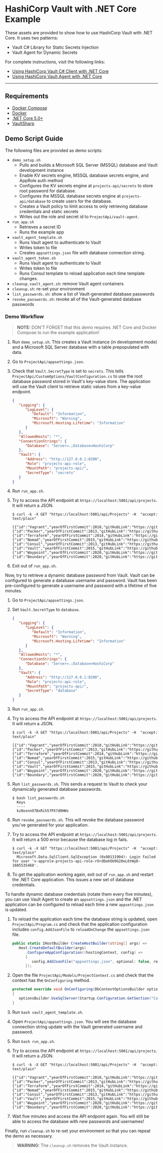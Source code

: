 # HashiCorp Vault with .NET Core Example

These assets are provided to show how to use HashiCorp Vault with .NET Core.
It uses two patterns:

- Vault C# Library for Static Secrets Injection
- Vault Agent for Dynamic Secrets

For complete instructions, visit the following links:

- [Using HashiCorp Vault C# Client with .NET Core](https://learn.hashicorp.com/tutorials/vault/dotnet-httpclient)
- [Using HashiCorp Vault Agent with .NET Core](https://learn.hashicorp.com/tutorials/vault/dotnet-vault-agent)


---

## Requirements

- [Docker Compose](https://docs.docker.com/compose/)
- [Docker](https://docs.docker.com/get-docker/)
- [.NET Core 5.0+](https://dotnet.microsoft.com/download/dotnet/5.0)
- [VaultSharp](https://github.com/rajanadar/VaultSharp)

## Demo Script Guide

The following files are provided as demo scripts:

- `demo_setup.sh`
  * Pulls and builds a Microsoft SQL Server (MSSQL) database and Vault development instance
  * Enable KV secrets engine, MSSQL database secrets engine, and AppRole auth method
  * Configures the KV secrets engine at `projects-api/secrets` to store root password
    for database.
  * Configures the MSSQL database secrets engine at `projects-api/database` to create
    users for the database.
  * Creates a Vault policy to limit access to only retrieving database credentials and
    static secrets
  * Writes out the role and secret id to `ProjectApi/vault-agent`.
- `run_app.sh`
  * Retrieves a secret ID
  * Runs the example app
- `vault_agent_template.sh`
  * Runs Vault agent to authenticate to Vault
  * Writes token to file
  * Creates `appsettings.json` file with database connection string.
- `vault_agent_token.sh`
  * Runs Vault agent to authenticate to Vault
  * Writes token to file
  * Runs Consul template to reload application each time template changes.
- `cleanup_vault_agent.sh`: remove Vault agent containers
- `cleanup.sh`: re-set your environment
- `list_passwords.sh`: show a list of Vault-generated database passwords
- `revoke_passwords.sh`: revoke all of the Vault-generated database passwords

### Demo Workflow

> **NOTE:** DON'T FORGET that this demo requires .NET Core and Docker Compose to run the example application!

1. Run `demo_setup.sh`. This creates a Vault instance (in development mode) and
   a Microsoft SQL Server database with a table prepopulated with data.

1. Go to `ProjectApi/appsettings.json`.

1. Check that `Vault.SecretType` is set to `secrets`. This tells `ProjectApi/CustomOptions/VaultConfiguration.cs`
   to use the root database password stored in Vault's key-value store. The application will use the
   Vault client to retrieve static values from a key-value endpoint.
   ```json
   {
      "Logging": {
         "LogLevel": {
            "Default": "Information",
            "Microsoft": "Warning",
            "Microsoft.Hosting.Lifetime": "Information"
         }
      },
      "AllowedHosts": "*",
      "ConnectionStrings": {
         "Database": "Server=.;Database=HashiCorp"
      },
      "Vault": {
         "Address": "http://127.0.0.1:8200",
         "Role": "projects-api-role",
         "MountPath": "projects-api/",
         "SecretType": "secrets"
      }
   }
   ```

1. Run `run_app.sh`.

1. Try to access the API endpoint at `https://localhost:5001/api/projects`. It will return a JSON.
   ```shell
   $ curl -k -X GET "https://localhost:5001/api/Projects" -H  "accept: text/plain"
     [{"id":"Vagrant","yearOfFirstCommit":2010,"gitHubLink":"https://github.com/hashicorp/vagrant"},{"id":"Packer","yearOfFirstCommit":2013,"gitHubLink":"https://github.com/hashicorp/packer"},{"id":"Terraform","yearOfFirstCommit":2014,"gitHubLink":"https://github.com/hashicorp/terraform"},{"id":"Nomad","yearOfFirstCommit":2015,"gitHubLink":"https://github.com/hashicorp/nomad"},{"id":"Consul","yearOfFirstCommit":2013,"gitHubLink":"https://github.com/hashicorp/consul"},{"id":"Vault","yearOfFirstCommit":2015,"gitHubLink":"https://github.com/hashicorp/vault"},{"id":"Waypoint","yearOfFirstCommit":2020,"gitHubLink":"https://github.com/hashicorp/waypoint"},{"id":"Boundary","yearOfFirstCommit":2020,"gitHubLink":"https://github.com/hashicorp/boundary"}]
   ```

1. Exit out of `run_app.sh`.

Now, try to retrieve a dynamic database password from Vault. Vault can be configured to
generate a database username and password. Vault has been pre-configured to generate a
username and password with a lifetime of five minutes.

1. Go to `ProjectApi/appsettings.json`.

1. Set `Vault.SecretType` to `database`.
   ```json
   {
      "Logging": {
         "LogLevel": {
            "Default": "Information",
            "Microsoft": "Warning",
            "Microsoft.Hosting.Lifetime": "Information"
         }
      },
      "AllowedHosts": "*",
      "ConnectionStrings": {
         "Database": "Server=.;Database=HashiCorp"
      },
      "Vault": {
         "Address": "http://127.0.0.1:8200",
         "Role": "projects-api-role",
         "MountPath": "projects-api/",
         "SecretType": "database"
      }
   }
   ```

1. Run `run_app.sh`.

1. Try to access the API endpoint at `https://localhost:5001/api/projects`. It will return a JSON.
   ```shell
   $ curl -k -X GET "https://localhost:5001/api/Projects" -H  "accept: text/plain"
    [{"id":"Vagrant","yearOfFirstCommit":2010,"gitHubLink":"https://github.com/hashicorp/vagrant"},{"id":"Packer","yearOfFirstCommit":2013,"gitHubLink":"https://github.com/hashicorp/packer"},{"id":"Terraform","yearOfFirstCommit":2014,"gitHubLink":"https://github.com/hashicorp/terraform"},{"id":"Nomad","yearOfFirstCommit":2015,"gitHubLink":"https://github.com/hashicorp/nomad"},{"id":"Consul","yearOfFirstCommit":2013,"gitHubLink":"https://github.com/hashicorp/consul"},{"id":"Vault","yearOfFirstCommit":2015,"gitHubLink":"https://github.com/hashicorp/vault"},{"id":"Waypoint","yearOfFirstCommit":2020,"gitHubLink":"https://github.com/hashicorp/waypoint"},{"id":"Boundary","yearOfFirstCommit":2020,"gitHubLink":"https://github.com/hashicorp/boundary"}]
   ```

1. Run `list_passwords.sh`. This sends a request to Vault to check your dynamically generated database passwords.
   ```shell
   $ bash list_passwords.sh
     Keys
     ----
     kz8oxnnO7BxRih57PX7d0HWs
   ```

1. Run `revoke_passwords.sh`. This will revoke the database password you've generated for your application.

1. Try to access the API endpoint at `https://localhost:5001/api/projects`. It will return a 500
   error because the database log in fails.
   ```shell
   $ curl -k -X GET "https://localhost:5001/api/Projects" -H  "accept: text/plain"
     Microsoft.Data.SqlClient.SqlException (0x80131904): Login failed for user 'v-approle-projects-api-role-rOrdDahOU9G28eL6tWyD-1605535468'.
   ```

1. To get the application working again, exit out of `run_app.sh` and restart the .NET Core application.
   This issues a new set of database credentials.

To handle dynamic database credentials (rotate them every five minutes), you can use Vault Agent
to create an `appsettings.json` and the .NET application can be configured to reload each time a
new `appsettings.json` is updated.

1. To reload the application each time the database string is updated, open `ProjectApi/Program.cs` and
   check that the application configuration includes `config.AddJsonFile` to `reloadOnChange` the `appsettings.json` file.
   ```csharp
   public static IHostBuilder CreateHostBuilder(string[] args) =>
      Host.CreateDefaultBuilder(args)
         .ConfigureAppConfiguration((hostingContext, config) =>
         {
            config.AddJsonFile("appsettings.json", optional: false, reloadOnChange: true);
         });
   ```

1. Open the file `ProjectApi/Models/ProjectContext.cs` and check that the context has the `OnConfiguring` method.
   ```csharp
   protected override void OnConfiguring(DbContextOptionsBuilder optionsBuilder)
   {
      optionsBuilder.UseSqlServer(Startup.Configuration.GetSection("ConnectionStrings")["Database"]);
   }
   ```

1. Run `bash vault_agent_template.sh`.

1. Open `ProjectApi/appsettings.json`. You will see the database connection string update with the Vault generated
   username and password.

1. Run `bash run_app.sh`.

1. Try to access the API endpoint at `https://localhost:5001/api/projects`. It will return a JSON.
   ```shell
   $ curl -k -X GET "https://localhost:5001/api/Projects" -H  "accept: text/plain"
    [{"id":"Vagrant","yearOfFirstCommit":2010,"gitHubLink":"https://github.com/hashicorp/vagrant"},{"id":"Packer","yearOfFirstCommit":2013,"gitHubLink":"https://github.com/hashicorp/packer"},{"id":"Terraform","yearOfFirstCommit":2014,"gitHubLink":"https://github.com/hashicorp/terraform"},{"id":"Nomad","yearOfFirstCommit":2015,"gitHubLink":"https://github.com/hashicorp/nomad"},{"id":"Consul","yearOfFirstCommit":2013,"gitHubLink":"https://github.com/hashicorp/consul"},{"id":"Vault","yearOfFirstCommit":2015,"gitHubLink":"https://github.com/hashicorp/vault"},{"id":"Waypoint","yearOfFirstCommit":2020,"gitHubLink":"https://github.com/hashicorp/waypoint"},{"id":"Boundary","yearOfFirstCommit":2020,"gitHubLink":"https://github.com/hashicorp/boundary"}]
   ```

1. Wait five minutes and access the API endpoint again. You will still be able to
   access the database with new passwords and usernames!

Finally, run `cleanup.sh` to re-set your environment so that you can repeat the demo as necessary.

> **WARNING:** The `cleanup.sh` removes the Vault instance.
